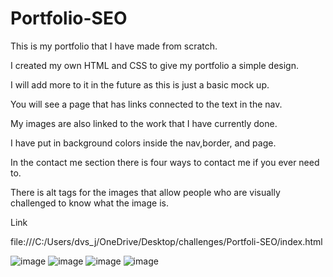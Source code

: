 # Portfolio-SEO
This is my portfolio that I have made from scratch.

I created my own HTML and CSS to give my portfolio a simple design.

I will add more to it in the future as this is just a basic mock up.

You will see a page that has links connected to the text in the nav.

My images are also linked to the work that I have currently done.

I have put in background colors inside the nav,border, and page.

In the contact me section there is four ways to contact me if you ever need to.

There is alt tags for the images that allow people who are visually challenged to know what the image is.


Link

file:///C:/Users/dvs_j/OneDrive/Desktop/challenges/Portfoli-SEO/index.html

![image](https://user-images.githubusercontent.com/125624166/231806358-0e961615-c459-457f-a815-6a205790dd04.png)
![image](https://user-images.githubusercontent.com/125624166/231806440-eafa7567-753f-4b4b-a25e-c09a4e00b48e.png)
![image](https://user-images.githubusercontent.com/125624166/231807317-b82b938f-27a7-4c26-9ea5-79eaee022a33.png)
![image](https://user-images.githubusercontent.com/125624166/231807482-4146b5de-0662-4ffc-9619-b4006b87c666.png)

